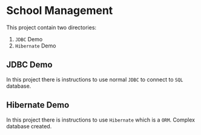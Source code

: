 # School Management

This project contain two directories:

1. `JDBC` Demo
2. `Hibernate` Demo

## JDBC Demo

In this project there is instructions to use normal `JDBC` to connect to `SQL` database.

## Hibernate Demo

In this project there is instructions to use `Hibernate` which is a `ORM`. Complex database created.
